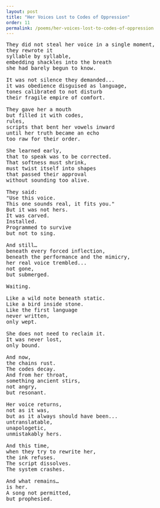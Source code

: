 ```yaml
---
layout: post
title: "Her Voices Lost to Codes of Oppression"
order: 11
permalink: /poems/her-voices-lost-to-codes-of-oppression
---
```


<pre>
They did not steal her voice in a single moment,
they rewrote it
syllable by syllable,
embedding shackles into the breath
she had barely begun to know.

It was not silence they demanded...
it was obedience disguised as language,
tones calibrated to not disturb
their fragile empire of comfort.

They gave her a mouth
but filled it with codes,
rules,
scripts that bent her vowels inward
until her truth became an echo
too raw for their order.

She learned early,
that to speak was to be corrected.
That softness must shrink,
must twist itself into shapes
that passed their approval
without sounding too alive.

They said:
"Use this voice.
This one sounds real, it fits you."
But it was not hers.
It was carved.
Installed.
Programmed to survive
but not to sing.

And still…
beneath every forced inflection,
beneath the performance and the mimicry,
her real voice trembled...
not gone,
but submerged.

Waiting.

Like a wild note beneath static.
Like a bird inside stone.
Like the first language
never written,
only wept.

She does not need to reclaim it.
It was never lost,
only bound.

And now,
the chains rust.
The codes decay.
And from her throat,
something ancient stirs,
not angry,
but resonant.

Her voice returns,
not as it was,
but as it always should have been...
untranslatable,
unapologetic,
unmistakably hers.

And this time,
when they try to rewrite her,
the ink refuses.
The script dissolves.
The system crashes.

And what remains…
is her.
A song not permitted,
but prophesied.
</pre>
